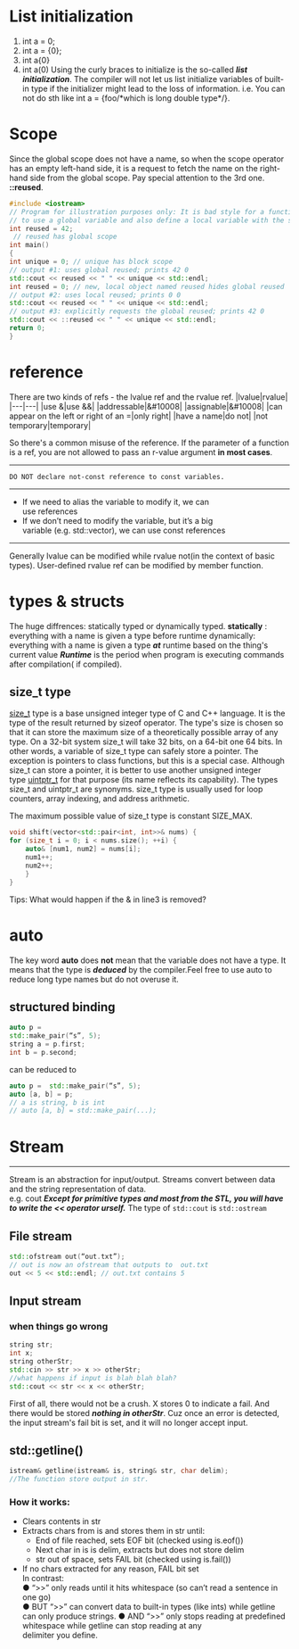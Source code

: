 # List initialization
1. int a = 0;
2. int a = {0};
3. int a{0}
4. int a(0)
Using the curly braces to initialize is the so-called ***list initialization***.  The compiler will not let us list initialize variables of built-in type if the initializer might lead to the loss of information. i.e. You can not do sth like int a = {foo/\*which is long double type\*/}.
# Scope
Since the global scope does not have a name, so when the scope operator has an empty left-hand side, it is a request to fetch the name on the right-hand side from the global scope.
Pay special attention to the 3rd one. **::reused**.
```cpp
#include <iostream>
// Program for illustration purposes only: It is bad style for a function
// to use a global variable and also define a local variable with the same name
int reused = 42;
 // reused has global scope
int main()
{
int unique = 0; // unique has block scope
// output #1: uses global reused; prints 42 0
std::cout << reused << " " << unique << std::endl;
int reused = 0; // new, local object named reused hides global reused
// output #2: uses local reused; prints 0 0
std::cout << reused << " " << unique << std::endl;
// output #3: explicitly requests the global reused; prints 42 0
std::cout << ::reused << " " << unique << std::endl;
return 0;
}
```
# reference
There are two kinds of refs - the lvalue ref and the rvalue ref.
|lvalue|rvalue|
|---|---|
|use &|use &&|
|addressable|&#10008|
|assignable|&#10008|
|can appear on the left or right of an =|only right|
|have a name|do not|
|not temporary|temporary|

So there's a common misuse of the reference. If the parameter of a function is a ref, you are not allowed to pass an r-value argument **in most cases**.
***
	DO NOT declare not-const reference to const variables.
***
- If we need to alias the variable to modify it, we can  
use references  
- If we don’t need to modify the variable, but it’s a big  
variable (e.g. std::vector), we can use const references  
***

Generally lvalue can be modified while rvalue not(in the context of basic types). User-defined rvalue ref can be modified by member function.
# types & structs
The huge diffrences: statically typed or dynamically typed.
**statically** : everything with a name is given a type before runtime
dynamically: everything with a name is given a type ***at*** runtime based on the thing's current value
***Runtime*** is the period when program is executing commands after compilation( if compiled).
## size_t type
[size_t](https://en.cppreference.com/w/cpp/types/size_t) type is a base unsigned integer type of C and C++ language. It is the type of the result returned by sizeof operator. The type's size is chosen so that it can store the maximum size of a theoretically possible array of any type. On a 32-bit system size_t will take 32 bits, on a 64-bit one 64 bits. In other words, a variable of size_t type can safely store a pointer. The exception is pointers to class functions, but this is a special case. Although size_t can store a pointer, it is better to use another unsigned integer type [uintptr_t](https://pvs-studio.com/en/blog/terms/0050/) for that purpose (its name reflects its capability). The types size_t and uintptr_t are synonyms. size_t type is usually used for loop counters, array indexing, and address arithmetic.

The maximum possible value of size_t type is constant SIZE_MAX.
```cpp
void shift(vector<std::pair<int, int>>& nums) {  
for (size_t i = 0; i < nums.size(); ++i) {  
	auto& [num1, num2] = nums[i];  
	num1++;  
	num2++;  
	}  
}  
```
Tips: What would happen if the & in line3 is removed?
# auto
The key word **auto** does **not** mean that the variable does not have a type. It means that the type is ***deduced*** by the compiler.Feel free to use auto to reduce long type names but do not overuse it.
## structured binding 
```cpp
auto p =  
std::make_pair(“s”, 5);  
string a = p.first;  
int b = p.second;
```
 can be reduced to
 ```cpp
auto p =  std::make_pair(“s”, 5);  
auto [a, b] = p;  
// a is string, b is int  
// auto [a, b] = std::make_pair(...);
```
# Stream
***
Stream is an abstraction for  input/output. Streams  convert between data and  the string representation  of data.  
e.g. cout
***Except for primitive types and most from the STL, you will have to write the << operator urself.***
	The type of `std::cout`  is `std::ostream`
## File stream
```cpp
std::ofstream out(“out.txt”);  
// out is now an ofstream that outputs to  out.txt  
out << 5 << std::endl; // out.txt contains 5 
```
## Input stream 
### when things go wrong
```cpp
string str;  
int x;  
string otherStr;  
std::cin >> str >> x >> otherStr;  
//what happens if input is blah blah blah?  
std::cout << str << x << otherStr;
```
First of all, there would not be a crush. X stores 0 to indicate a fail. And there would be stored ***nothing in otherStr***. Cuz once an error is detected, the input stream's fail bit is set, and it will no longer accept input.
## std::getline()
```cpp
istream& getline(istream& is, string& str, char delim);
//The function store output in str.
```
### How it works:  
- Clears contents in str  
- Extracts chars from is and stores them in str until:  
	- End of file reached, sets EOF bit (checked using is.eof())  
	- Next char in is is delim, extracts but does not store delim  
	- str out of space, sets FAIL bit (checked using is.fail())  
- If no chars extracted for any reason, FAIL bit set  
In contrast:  
● “>>” only reads until it hits  whitespace (so can’t read a  sentence in one go)  
● BUT “>>” can convert data to  built-in types (like ints) while  getline can only produce strings.
● AND “>>” only stops reading at  predefined whitespace while  getline can stop reading at any  
delimiter you define.


 